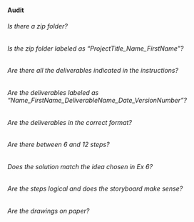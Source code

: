 #### Audit

###### Is there a zip folder?
###### Is the zip folder labeled as “ProjectTitle_Name_FirstName”?
###### Are there all the deliverables indicated in the instructions?
###### Are the deliverables labeled as “Name_FirstName_DeliverableName_Date_VersionNumber”?
###### Are the deliverables in the correct format?
###### Are there between 6 and 12 steps?
###### Does the solution match the idea chosen in Ex 6?
###### Are the steps logical and does the storyboard make sense?
###### Are the drawings on paper?